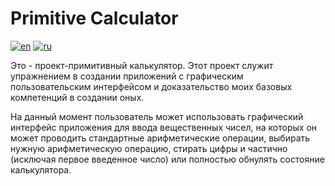 # Primitive Calculator
[![en](https://img.shields.io/badge/lang-en-red)](https://github.com/lcgeneralprojects/primitive-calculator/blob/main/README.md)
[![ru](https://img.shields.io/badge/lang-ru-green)](https://github.com/lcgeneralprojects/primitive-calculator/blob/main/README.ru.md)

Это - проект-примитивный калькулятор. Этот проект служит упражнением в создании приложений с графическим пользовательским интерфейсом и доказательство моих базовых компетенций в создании оных.

На данный момент пользователь может использовать графический интерфейс приложения для ввода вещественных чисел, на которых он может проводить стандартные арифметические операции, выбирать нужную арифметическую операцию, стирать цифры и частично (исключая первое введенное число) или полностью обнулять состояние калькулятора.
